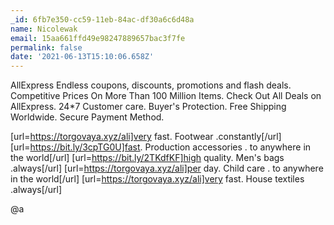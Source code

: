 ```yaml
---
_id: 6fb7e350-cc59-11eb-84ac-df30a6c6d48a
name: Nicolewak
email: 15aa661ffd49e98247889657bac3f7fe
permalink: false
date: '2021-06-13T15:10:06.658Z'
---
```

AllExpress Endless coupons, discounts, promotions and flash deals. Competitive Prices On More Than 100 Million Items. Check Out All Deals on AllExpress. 24*7 Customer care. Buyer's Protection. Free Shipping Worldwide. Secure Payment Method. 
 
 
[url=https://torgovaya.xyz/ali]very fast. Footwear .constantly[/url]
[url=https://bit.ly/3cpTG0U]fast. Production accessories . to anywhere in the world[/url]
[url=https://bit.ly/2TKdfKF]high quality. Men's bags .always[/url]
[url=https://torgovaya.xyz/ali]per day. Child care . to anywhere in the world[/url]
[url=https://torgovaya.xyz/ali]very fast. House textiles .always[/url]
 
 
 
 
@a
